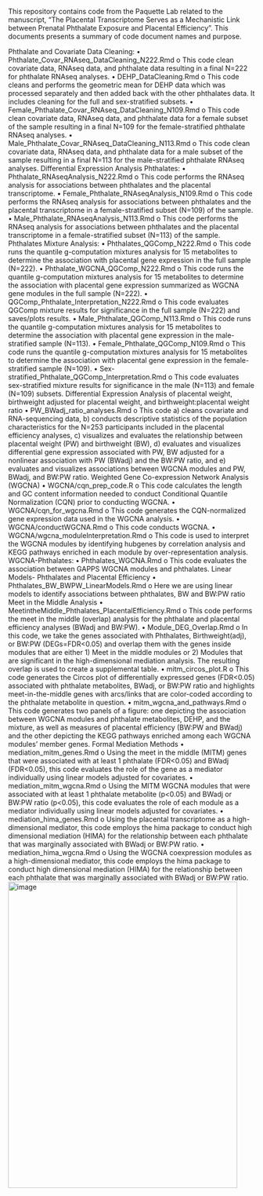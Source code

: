 This repository contains code from the Paquette Lab related to the manuscript, “The Placental Transcriptome Serves as a Mechanistic Link between Prenatal Phthalate Exposure and Placental Efficiency”. This documents presents a summary of code document names and purpose.

Phthalate and Covariate Data Cleaning: 
•	Phthalate_Covar_RNAseq_DataCleaning_N222.Rmd
o	This code clean covariate data, RNAseq data, and phthalate data resulting in a final N=222 for phthalate RNAseq analyses.
•	DEHP_DataCleaning.Rmd
o	This code cleans and performs the geometric mean for DEHP data which was processed separately and then added back with the other phthalates data. It includes cleaning for the full and sex-stratified subsets. 
•	Female_Phthalate_Covar_RNAseq_DataCleaning_N109.Rmd
o	This code clean covariate data, RNAseq data, and phthalate data for a female subset of the sample resulting in a final N=109 for the female-stratified phthalate RNAseq analyses.
•	Male_Phthalate_Covar_RNAseq_DataCleaning_N113.Rmd
o	This code clean covariate data, RNAseq data, and phthalate data for a male subset of the sample resulting in a final N=113 for the male-stratified phthalate RNAseq analyses.
Differential Expression Analysis Phthalates: 
•	Phthalate_RNAseqAnalysis_N222.Rmd
o	This code performs the RNAseq analysis for associations between phthalates and the placental transcriptome.
•	Female_Phthalate_RNAseqAnalysis_N109.Rmd
o	This code performs the RNAseq analysis for associations between phthalates and the placental transcriptome in a female-stratified subset (N=109) of the sample.
•	Male_Phthalate_RNAseqAnalysis_N113.Rmd
o	This code performs the RNAseq analysis for associations between phthalates and the placental transcriptome in a female-stratified subset (N=113) of the sample.
Phthalates Mixture Analysis: 
•	Phthalates_QGComp_N222.Rmd
o	This code runs the quantile g-computation mixtures analysis for 15 metabolites to determine the association with placental gene expression in the full sample (N=222).
•	Phthalate_WGCNA_QGComp_N222.Rmd
o	This code runs the quantile g-computation mixtures analysis for 15 metabolites to determine the association with placental gene expression summarized as WGCNA gene modules in the full sample (N=222).
•	QGComp_Phthalate_Interpretation_N222.Rmd
o	This code evaluates QGComp mixture results for significance in the full sample (N=222) and saves/plots results. 
•	Male_Phthalate_QGComp_N113.Rmd
o	This code runs the quantile g-computation mixtures analysis for 15 metabolites to determine the association with placental gene expression in the male-stratified sample (N=113).
•	Female_Phthalate_QGComp_N109.Rmd
o	This code runs the quantile g-computation mixtures analysis for 15 metabolites to determine the association with placental gene expression in the female-stratified sample (N=109).
•	Sex-stratified_Phthalate_QGComp_Interpretation.Rmd
o	This code evaluates sex-stratified mixture results for significance in the male (N=113) and female (N=109) subsets. 
Differential Expression Analysis of placental weight, birthweight adjusted for placental weight, and birthweight:placental weight ratio
•	PW_BWadj_ratio_analyses.Rmd
o	This code a) cleans covariate and RNA-sequencing data, b) conducts descriptive statistics of the population characteristics for the N=253 participants included in the placental efficiency analyses, c) visualizes and evaluates the relationship between placental weight (PW) and birthweight (BW), d) evaluates and visualizes differential gene expression associated with PW, BW adjusted for a nonlinear association with PW (BWadj) and the BW:PW ratio, and e) evaluates and visualizes associations between WGCNA modules and PW, BWadj, and BW:PW ratio. 
Weighted Gene Co-expression Network Analysis (WGCNA)
•	WGCNA/cqn_prep_code.R
o	This code calculates the length and GC content information needed to conduct Conditional Quantile Normalization (CQN) prior to conducting WGCNA.
•	WGCNA/cqn_for_wgcna.Rmd
o	This code generates the CQN-normalized gene expression data used in the WGCNA analysis.
•	WGCNA/conductWGCNA.Rmd
o	This code conducts WGCNA. 
•	WGCNA/wgcna_moduleInterpretation.Rmd
o	This code is used to interpret the WGCNA modules by identifying hubgenes by correlation analysis and KEGG pathways enriched in each module by over-representation analysis.  
WGCNA-Phthalates: 
•	Phthalates_WGCNA.Rmd
o	This code evaluates the association between GAPPS WGCNA modules and phthalates.
Linear Models- Phthalates and Placental Efficiency
•	Phthalates_BW_BWPW_LinearModels.Rmd
o	Here we are using linear models to identify associations between phthalates, BW and BW:PW ratio
Meet in the Middle Analysis
•	MeetintheMiddle_Phthalates_PlacentalEfficiency.Rmd
o	This code performs the meet in the middle (overlap) analysis for the phthalate and placental efficiency analyses (BWadj and BW:PW).
•	Module_DEG_Overlap.Rmd
o	In this code, we take the genes associated with Phthalates, Birthweight(adj), or BW:PW (DEGs=FDR<0.05) and overlap them with the genes inside modules that are either 1) Meet in the middle modules or 2) Modules that are significant in the high-dimensional mediation analysis. The resulting overlap is used to create a supplemental table.
•	mitm_circos_plot.R
o	This code generates the Circos plot of differentially expressed genes (FDR<0.05) associated with phthalate metabolites, BWadj, or BW:PW ratio and highlights meet-in-the-middle genes with arcs/links that are color-coded according to the phthalate metabolite in question. 
•	mitm_wgcna_and_pathways.Rmd
o	This code generates two panels of a figure: one depicting the association between WGCNA modules and phthalate metabolites, DEHP, and the mixture, as well as measures of placental efficiency (BW:PW and BWadj) and the other depicting the KEGG pathways enriched among each WGCNA modules’ member genes. 
Formal Mediation Methods
•	mediation_mitm_genes.Rmd
o	Using the meet in the middle (MITM) genes that were associated with at least 1 phthalate (FDR<0.05) and BWadj (FDR<0.05), this code evaluates the role of the gene as a mediator individually using linear models adjusted for covariates. 
•	mediation_mitm_wgcna.Rmd
o	Using the MITM WGCNA modules that were associated with at least 1 phthalate metabolite (p<0.05) and BWadj or BW:PW ratio (p<0.05), this code evaluates the role of each module as a mediator individually using linear models adjusted for covariates. 
•	mediation_hima_genes.Rmd
o	Using the placental transcriptome as a high-dimensional mediator, this code employs the hima package to conduct high dimensional mediation (HIMA) for the relationship between each phthalate that was marginally associated with BWadj or BW:PW ratio. 
•	mediation_hima_wgcna.Rmd
o	Using the WGCNA coexpression modules as a high-dimensional mediator, this code employs the hima package to conduct high dimensional mediation (HIMA) for the relationship between each phthalate that was marginally associated with BWadj or BW:PW ratio. 
<img width="468" height="624" alt="image" src="https://github.com/user-attachments/assets/0c2bab72-ae13-4083-9fe9-93120fe4d3f3" />
